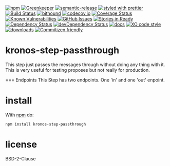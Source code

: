 [![npm](https://img.shields.io/npm/v/kronos-step-passthrough.svg)](https://www.npmjs.com/package/kronos-step-passthrough)
[![Greenkeeper](https://badges.greenkeeper.io/Kronos-Integration/kronos-step-passthrough.svg)](https://greenkeeper.io/)
[![semantic-release](https://img.shields.io/badge/%20%20%F0%9F%93%A6%F0%9F%9A%80-semantic--release-e10079.svg)](https://github.com/Kronos-Integration/kronos-step-passthrough)
[![styled with prettier](https://img.shields.io/badge/styled_with-prettier-ff69b4.svg)](https://github.com/prettier/prettier)
[![Build Status](https://secure.travis-ci.org/Kronos-Integration/kronos-step-passthrough.png)](http://travis-ci.org/Kronos-Integration/kronos-step-passthrough)
[![bithound](https://www.bithound.io/github/Kronos-Integration/kronos-step-passthrough/badges/score.svg)](https://www.bithound.io/github/Kronos-Integration/kronos-step-passthrough)
[![codecov.io](http://codecov.io/github/Kronos-Integration/kronos-step-passthrough/coverage.svg?branch=master)](http://codecov.io/github/Kronos-Integration/kronos-step-passthrough?branch=master)
[![Coverage Status](https://coveralls.io/repos/Kronos-Integration/kronos-step-passthrough/badge.svg)](https://coveralls.io/r/Kronos-Integration/kronos-step-passthrough)
[![Known Vulnerabilities](https://snyk.io/test/github/Kronos-Integration/kronos-step-passthrough/badge.svg)](https://snyk.io/test/github/Kronos-Integration/kronos-step-passthrough)
[![GitHub Issues](https://img.shields.io/github/issues/Kronos-Integration/kronos-step-passthrough.svg?style=flat-square)](https://github.com/Kronos-Integration/kronos-step-passthrough/issues)
[![Stories in Ready](https://badge.waffle.io/Kronos-Integration/kronos-step-passthrough.svg?label=ready&title=Ready)](http://waffle.io/Kronos-Integration/kronos-step-passthrough)
[![Dependency Status](https://david-dm.org/Kronos-Integration/kronos-step-passthrough.svg)](https://david-dm.org/Kronos-Integration/kronos-step-passthrough)
[![devDependency Status](https://david-dm.org/Kronos-Integration/kronos-step-passthrough/dev-status.svg)](https://david-dm.org/Kronos-Integration/kronos-step-passthrough#info=devDependencies)
[![docs](http://inch-ci.org/github/Kronos-Integration/kronos-step-passthrough.svg?branch=master)](http://inch-ci.org/github/Kronos-Integration/kronos-step-passthrough)
[![XO code style](https://img.shields.io/badge/code_style-XO-5ed9c7.svg)](https://github.com/sindresorhus/xo)
[![downloads](http://img.shields.io/npm/dm/kronos-step-passthrough.svg?style=flat-square)](https://npmjs.org/package/kronos-step-passthrough)
[![Commitizen friendly](https://img.shields.io/badge/commitizen-friendly-brightgreen.svg)](http://commitizen.github.io/cz-cli/)

kronos-step-passthrough
===
This step just passes the messages through without doing any thing with it.
This is very useful for testing proposes but not really for production.

=== Endpoints
This Step has two endpoints. One 'in' and one 'out' enpoint.


install
=======

With [npm](http://npmjs.org) do:

```shell
npm install kronos-step-passthrough
```

license
=======

BSD-2-Clause
